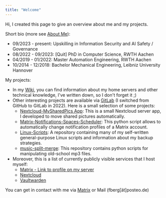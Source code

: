 ```yaml
---
title: "Welcome"
---
```


Hi, I created this page to give an overview about me and my projects.

Short bio (more see [About Me](about-me)):
- 09/2023 - present: Upskilling in Information Security and AI Safety / Governance
- 08/2022 - 09/2023: \[Quit\] PhD in Computer Science, RWTH Aachen
- 04/2019 - 01/2022: Master Automation Engineering, RWTH Aachen
- 10/2014 - 12/2018: Bachelor Mechanical Engineering, Leibniz University Hannover

My projects:
- In my [Wiki](https://wiki.bergrunde.net), you can find information about my home servers and other technical knowledge, I've written down, so I don't forget it ;)
- Other interesting projects are available via [GitLab](https://gitlab.com/frederikb96) (I switched from GitHub to GitLab in 2022). Here is a small selection of some projects:
	- [Nextcloud-MvSharedPics App](https://gitlab.com/frederikb96/nextcloud-mvsharedpics): This is a small Nextcloud server app, I developed to move shared pictures automatically.
	- [Matrix-Notifications-Spaces-Scheduler](https://gitlab.com/frederikb96/matrix-notifications-spaces-scheduler): This python script allows to automatically change notification profiles of a Matrix account.
	- [Linux-Scripts](https://gitlab.com/frederikb96/Linux-Scripts): A repository containing many of my self-written general-purpose Linux scripts and information about my backup strategies.
	- [music-split-merge](https://gitlab.com/frederikb96/music-split-merge): This repository contains python scripts for manipulating old-school mp3 files.
- Moreover, this is a list of currently publicly visible services that I host myself:
	- [Matrix - Link to profile on my server](https://matrix.to/#/@freddy:bergrunde.net)
	- [Nextcloud](https://cloud.bergrunde.net)
	- [Vaultwarden](https://vaultwarden.bergrunde.net)

You can get in contact with me via [Matrix](https://matrix.to/#/@freddy:bergrunde.net) or Mail (fberg[ät]posteo.de)
